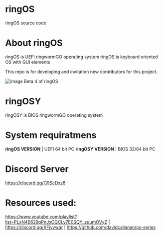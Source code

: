 # ringOS
ringOS source code

# About ringOS
ringOS is UEFI ringwormGO operating system
ringOS is keyboard oriented OS with GUI elements

This repo is for developing and invitation new contributors for this project.

![image](https://user-images.githubusercontent.com/83548580/133824416-455bc2d8-3364-4ffd-abd6-24bff779af32.png)
Beta 4 of ringOS

# ringOSY
ringOSY is BIOS ringwormGO operating system

# System requiratmens
**ringOS VERSION** | UEFI 64 bit PC
**ringOSY VERSION** | BIOS 32/64 bit PC

# Discord Server
https://discord.gg/G9ScDxz8

# Resources used:
https://www.youtube.com/playlist?list=PLxN4E629pPnJxCQCLy7E0SQY_zuumOVyZ | 
https://discord.gg/KFjvywqr | 
https://github.com/davidcallanan/os-series
